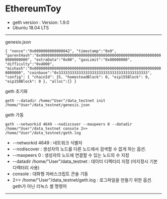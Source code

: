 # EthereumToy

- geth version : Version: 1.9.0
- Ubuntu 18.04 LTS

---

genesis.json

`
{
  "nonce":"0x0000000000000042",
  "timestamp":"0x0",
  "parentHash":"0x0000000000000000000000000000000000000000000000000000000000000000",
  "extraData":"0x00",
  "gasLimit":"0x80000000",
  "difficulty":"0x4000",
  "mixhash":"0x0000000000000000000000000000000000000000000000000000000000000000",
  "coinbase":"0x3333333333333333333333333333333333333333",
  "config": {
                  "chainId": 15,
                  "homesteadBlock": 0,
                  "eip155Block": 0,
                  "eip158Block": 0
  },
  "alloc":{}
}
`


geth 초기화

`geth --datadir /home/"User"/data_testnet init /home/"User"/data_testnet/genesis.json`


geth 가동

`geth --networkid 4649 --nodiscover --maxpeers 0 --datadir /home/"User"/data_testnet console 2>> /home/"User"/data_testnet/geth.log`

- --networkid 4649 : 네트워크 식별자
- --nodiscover : 생성자의 노드를 다른 노드에서 검색할 수 없게 하는 옵션.
- --maxpeers 0 : 생성자의 노드에 연결할 수 있는 노드의 수 지정
- --datadir /home/"User"/data_testnet : 데이터 디렉터리 지정 (미지정시 기본 디렉터리 사용)
- console : 대화형 자바스크립트 콘솔 기동
- 2>> /home/"User"/data_testnet/geth.log : 로그파일을 만들기 위한 옵션. geth가 아닌 리눅스 셸 명령어

---
